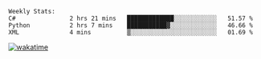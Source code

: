 <!--START_SECTION:waka-->
```text
Weekly Stats:
C#               2 hrs 21 mins   █████████████░░░░░░░░░░░░   51.57 % 
Python           2 hrs 7 mins    ███████████▓░░░░░░░░░░░░░   46.66 % 
XML              4 mins          ▒░░░░░░░░░░░░░░░░░░░░░░░░   01.69 % 
```
<!--END_SECTION:waka-->

[![wakatime](https://wakatime.com/badge/user/d6a1e036-2153-43d6-9604-0dce67457b7f.svg)](https://wakatime.com/@d6a1e036-2153-43d6-9604-0dce67457b7f)

